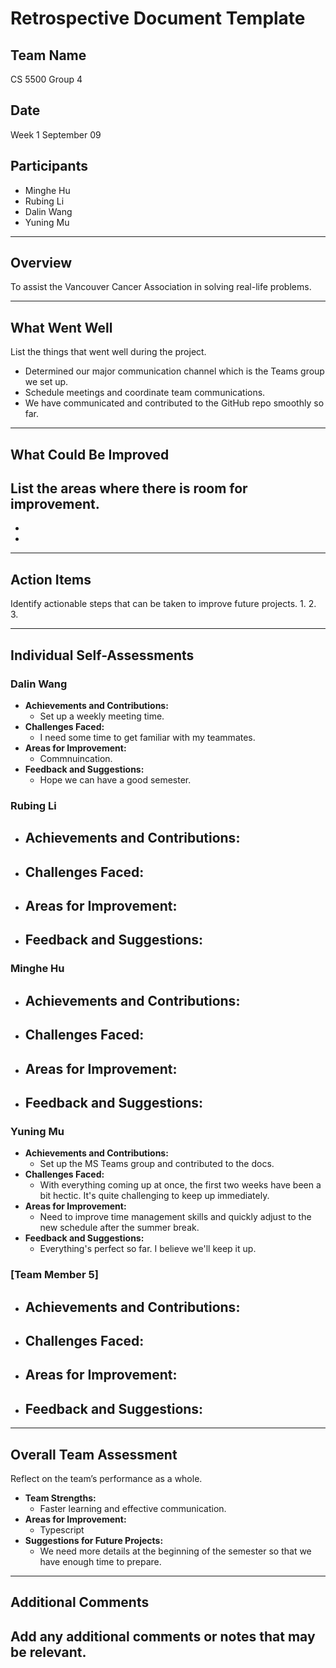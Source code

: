 # Retrospective Document Template

## Team Name
CS 5500 Group 4

## Date
Week 1 September 09

## Participants
- Minghe Hu
- Rubing Li
- Dalin Wang
- Yuning Mu

---

## Overview
To assist the Vancouver Cancer Association in solving real-life problems.

---

## What Went Well
List the things that went well during the project.
- Determined our major communication channel which is the Teams group we set up.
- Schedule meetings and coordinate team communications.
- We have communicated and contributed to the GitHub repo smoothly so far.

---

## What Could Be Improved
List the areas where there is room for improvement.
- 
-
-

---

## Action Items
Identify actionable steps that can be taken to improve future projects.
1.
2.
3.

---

## Individual Self-Assessments
### Dalin Wang
- **Achievements and Contributions:**
  - Set up a weekly meeting time.
- **Challenges Faced:**
  - I need some time to get familiar with my teammates.
- **Areas for Improvement:**
  - Commnuincation.
- **Feedback and Suggestions:**
  - Hope we can have a good semester.

### Rubing Li
- **Achievements and Contributions:**
  -
- **Challenges Faced:**
  -
- **Areas for Improvement:**
  -
- **Feedback and Suggestions:**
  -

### Minghe Hu
- **Achievements and Contributions:**
  -
- **Challenges Faced:**
  -
- **Areas for Improvement:**
  -
- **Feedback and Suggestions:**
  -

### Yuning Mu
- **Achievements and Contributions:**
  - Set up the MS Teams group and contributed to the docs.
- **Challenges Faced:**
  - With everything coming up at once, the first two weeks have been a bit hectic. It's quite challenging to keep up immediately.
- **Areas for Improvement:**
  - Need to improve time management skills and quickly adjust to the new schedule after the summer break.
- **Feedback and Suggestions:**
  - Everything's perfect so far. I believe we'll keep it up.

### [Team Member 5]
- **Achievements and Contributions:**
  -
- **Challenges Faced:**
  -
- **Areas for Improvement:**
  -
- **Feedback and Suggestions:**
  -

---

## Overall Team Assessment
Reflect on the team’s performance as a whole.
- **Team Strengths:**
  - Faster learning and effective communication.
- **Areas for Improvement:**
  - Typescript
- **Suggestions for Future Projects:**
  - We need more details at the beginning of the semester so that we have enough time to prepare.

---

## Additional Comments
Add any additional comments or notes that may be relevant.
-
